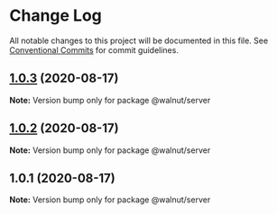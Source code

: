 # Change Log

All notable changes to this project will be documented in this file.
See [Conventional Commits](https://conventionalcommits.org) for commit guidelines.

## [1.0.3](https://github.com/yuuta-wata/monorepo-practice/compare/v1.0.2...v1.0.3) (2020-08-17)

**Note:** Version bump only for package @walnut/server





## [1.0.2](https://github.com/yuuta-wata/monorepo-practice/compare/v1.0.1...v1.0.2) (2020-08-17)

**Note:** Version bump only for package @walnut/server





## 1.0.1 (2020-08-17)

**Note:** Version bump only for package @walnut/server

